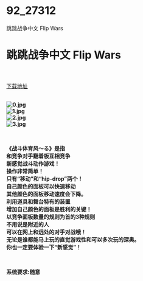 # 92_27312
跳跳战争中文 Flip Wars
# 跳跳战争中文 Flip Wars
 <br/></br>
[下载地址](https://www.switch520.cc/article/27312 "下载地址")
<br/></br>

<p><strong><img title="0.jpg" src="https://www.switch520.cc/muke_img/2022_02_20_b466bab7d22c5.jpg" alt="0.jpg"></strong><br>
<strong><img title="1.jpg" src="https://www.switch520.cc/muke_img/2022_02_20_d590f6efdb7dd.jpg" alt="1.jpg"></strong><br>
<strong><img title="2.jpg" src="https://www.switch520.cc/muke_img/2022_02_20_3376ba71ec250.jpg" alt="2.jpg"></strong><br>
<strong><img title="3.jpg" src="https://www.switch520.cc/muke_img/2022_02_20_f19007b9ed55d.jpg" alt="3.jpg"></strong></p>
<p>&nbsp;</p>
<p><strong>《战斗体育风～る》是指</strong><br>
<strong>和竞争对手翻着板互相竞争</strong><br>
<strong>新感觉战斗动作游戏！</strong><br>
<strong>操作非常简单！</strong><br>
<strong>只有“移动”和“hip-drop”两个！</strong><br>
<strong>自己颜色的面板可以快速移动</strong><br>
<strong>其他颜色的面板移动速度会下降。</strong><br>
<strong>利用道具和舞台特有的装置</strong><br>
<strong>增加自己颜色的面板是胜利的关键！</strong><br>
<strong>以竞争面板数量的规则为首的3种规则</strong><br>
<strong>不用说是附近的人</strong><br>
<strong>可以在网上和远处的对手对战哦！</strong><br>
<strong>无论是谁都能马上玩的直觉游戏性和可以多次玩的深奥。</strong><br>
<strong>你也一定要体验一下“新感觉”！</strong></p>
<p>&nbsp;</p>
<p><strong>系统要求:随意</strong></p>



